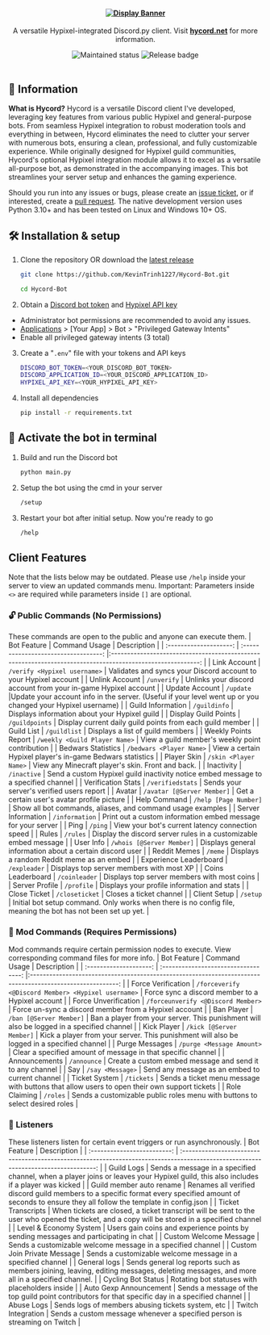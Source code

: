 <h4 align="center">
  <a href="https://www.hycord.net" target="_blank"><img src="https://raw.githubusercontent.com/KevinTrinh1227/Hycord-Bot/main/assets/display_banner.png" alt="Display Banner"></a>
</h4>
<p align="center">
  A versatile Hypixel-integrated Discord.py client.
  Visit <a href="https://hycord.net" target="_blank"><strong>hycord.net</strong></a> for more information.
</p>
<div align="center">
  <img src="https://img.shields.io/badge/maintenance-actively--developed-brightgreen.svg" alt="Maintained status" />
  <img src="https://img.shields.io/github/v/release/KevinTrinh1227/Hycord-Bot.svg" alt="Release badge" />
</div>
<br/>

## 📌 Information

**What is Hycord?** Hycord is a versatile Discord client I've developed, leveraging key features from various public Hypixel and general-purpose bots. From seamless Hypixel integration to robust moderation tools and everything in between, Hycord eliminates the need to clutter your server with numerous bots, ensuring a clean, professional, and fully customizable experience. While originally designed for Hypixel guild communities, Hycord's optional Hypixel integration module allows it to excel as a versatile all-purpose bot, as demonstrated in the accompanying images. This bot streamlines your server setup and enhances the gaming experience.

Should you run into any issues or bugs, please create an [issue ticket](https://github.com/KevinTrinh1227/Hycord-Bot/issues), or if interested, create a [pull request](https://github.com/KevinTrinh1227/Hycord-Bot/pulls). The native development version uses Python 3.10+ and has been tested on Linux and Windows 10+ OS.

## 🛠 Installation & setup

1. Clone the repository OR download the [latest release](https://github.com/KevinTrinh1227/Hycord-Bot/releases)

   ```sh
   git clone https://github.com/KevinTrinh1227/Hycord-Bot.git
   ```

   ```sh
   cd Hycord-Bot
   ```

2. Obtain a <a href="https://www.writebots.com/discord-bot-token/" target="_blank">Discord bot token</a> and <a href="https://developer.hypixel.net/" target="_blank">Hypixel API key</a>

- Administrator bot permissions are recommended to avoid any issues.
- [Applications](https://discord.com/developers/applications) > [Your App] > Bot > "Privileged Gateway Intents"
- Enable all privileged gateway intents (3 total)

3. Create a "`.env`" file with your tokens and API keys

   ```sh
   DISCORD_BOT_TOKEN=<YOUR_DISCORD_BOT_TOKEN>
   DISCORD_APPLICATION_ID=<YOUR_DISCORD_APPLICATION_ID>
   HYPIXEL_API_KEY=<YOUR_HYPIXEL_API_KEY>
   ```

4. Install all dependencies

   ```sh
   pip install -r requirements.txt
   ```

## 🚀 Activate the bot in terminal

1. Build and run the Discord bot

   ```sh
   python main.py
   ```

2. Setup the bot using the cmd in your server

   ```sh
   /setup
   ```

3. Restart your bot after initial setup. Now you're ready to go

   ```sh
   /help
   ```

## Client Features

Note that the lists below may be outdated. Please use `/help` inside your server to view an updated commands menu.
Important: Parameters inside `<>` are required while parameters inside `[]` are optional.

### 🔓 Public Commands (No Permissions)

These commands are open to the public and anyone can execute them.
| Bot Feature | Command Usage | Description |
| :--------------------: | :----------------------------------: |:---------------------------------------------------------------------------------------------------------: |
| Link Account | `/verify <Hypixel username>` | Validates and syncs your Discord account to your Hypixel account |
| Unlink Account | `/unverify` | Unlinks your discord account from your in-game Hypixel account |
| Update Account | `/update` |Update your account info in the server. (Useful if your level went up or you changed your Hypixel username) |
| Guild Information | `/guildinfo` | Displays information about your Hypixel guild |
| Display Guild Points | `/guildpoints` | Display current daily guild points from each guild member |
| Guild List | `/guildlist` | Displays a list of guild members |
| Weekly Points Report | `/weekly <Guild Player Name>` | View a guild member's weekly point contribution |
| Bedwars Statistics | `/bedwars <Player Name>` | View a certain Hypixel player's in-game Bedwars statistics |
| Player Skin | `/skin <Player Name>` | View any Minecraft player's skin. Front and back. |
| Inactivity | `/inactive` | Send a custom Hypixel guild inactivity notice embed message to a specified channel |
| Verification Stats | `/verifiedstats` | Sends your server's verified users report |
| Avatar | `/avatar [@Server Member]` | Get a certain user's avatar profile picture |
| Help Command | `/help [Page Number]` | Show all bot commands, aliases, and command usage examples |
| Server Information | `/information` | Print out a custom information embed message for your server |
| Ping | `/ping` | View your bot's current latency connection speed |
| Rules | `/rules` | Display the discord server rules in a customizable embed message |
| User Info | `/whois [@Server Member]` | Displays general information about a certain discord user |
| Reddit Memes | `/meme` | Displays a random Reddit meme as an embed |
| Experience Leaderboard | `/expleader` | Displays top server members with most XP |
| Coins Leaderboard | `/coinleader` | Displays top server members with most coins |
| Server Profile | `/profile` | Displays your profile information and stats |
| Close Ticket | `/closeticket` | Closes a ticket channel |
| Client Setup | `/setup` | Initial bot setup command. Only works when there is no config file, meaning the bot has not been set up yet. |

### 🔐 Mod Commands (Requires Permissions)

Mod commands require certain permission nodes to execute. View corresponding command files for more info.
| Bot Feature | Command Usage | Description |
| :--------------------: | :----------------------------------: |:---------------------------------------------------------------------------------------------------------: |
| Force Verification | `/forceverify <@Discord Member> <Hypixel username>` | Force sync a discord member to a Hypixel account |
| Force Unverification | `/forceunverify <@Discord Member>` | Force un-sync a discord member from a Hypixel account |
| Ban Player | `/ban [@Server Member]` | Ban a player from your server. This punishment will also be logged in a specified channel |
| Kick Player | `/kick [@Server Member]` | Kick a player from your server. This punishment will also be logged in a specified channel |
| Purge Messages | `/purge <Message Amount>` | Clear a specified amount of message in that specific channel |
| Announcements | `/announce` | Create a custom embed message and send it to any channel |
| Say | `/say <Message>` | Send any message as an embed to current channel |
| Ticket System | `/tickets` | Sends a ticket menu message with buttons that allow users to open their own support tickets |
| Role Claiming | `/roles` | Sends a customizable public roles menu with buttons to select desired roles |

### 🦻 Listeners

These listeners listen for certain event triggers or run asynchronously.
| Bot Feature | Description |
| :-------------------------: | :---------------------------------------------------------------------------------------------------------------------------------: |
| Guild Logs | Sends a message in a specified channel, when a player joins or leaves your Hypixel guild, this also includes if a player was kicked |
| Guild member auto rename | Renames all verified discord guild members to a specific format every specified amount of seconds to ensure they all follow the template in config.json |
| Ticket Transcripts | When tickets are closed, a ticket transcript will be sent to the user who opened the ticket, and a copy will be stored in a specified channel |
| Level & Economy System | Users gain coins and experience points by sending messages and participating in chat |
| Custom Welcome Message | Sends a customizable welcome message in a specified channel |
| Custom Join Private Message | Sends a customizable welcome message in a specified channel |
| General logs | Sends general log reports such as members joining, leaving, editing messages, deleting messages, and more all in a specified channel. |
| Cycling Bot Status | Rotating bot statuses with placeholders inside |
| Auto Gexp Announcement | Sends a message of the top guild point contributors for that specific day in a specified channel |
| Abuse Logs | Sends logs of members abusing tickets system, etc |
| Twitch Integration | Sends a custom message whenever a specified person is streaming on Twitch |
